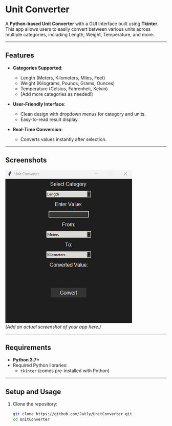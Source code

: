 # Unit Converter

A **Python-based Unit Converter** with a GUI interface built using **Tkinter**. This app allows users to easily convert between various units across multiple categories, including Length, Weight, Temperature, and more.

---

## Features

- **Categories Supported**: 
  - Length (Meters, Kilometers, Miles, Feet)
  - Weight (Kilograms, Pounds, Grams, Ounces)
  - Temperature (Celsius, Fahrenheit, Kelvin)
  - [Add more categories as needed!]

- **User-Friendly Interface**: 
  - Clean design with dropdown menus for category and units.
  - Easy-to-read result display.

- **Real-Time Conversion**:
  - Converts values instantly after selection.

---

## Screenshots

![Screenshot of the Unit Converter GUI](pic.png)  
*(Add an actual screenshot of your app here.)*

---

## Requirements

- **Python 3.7+**
- Required Python libraries:
  - `tkinter` (comes pre-installed with Python)

---

## Setup and Usage

1. Clone the repository:
   ```bash
   git clone https://github.com/Jatly/UnitConverter.git
   cd UnitConverter
